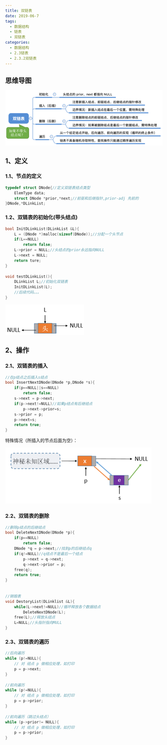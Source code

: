 ```yaml
---
title: 双链表
date: 2019-06-7
tags:
  - 数据结构
  - 链表
  - 双链表
categories:
  - 数据结构
  - 2.3链表
  - 2.3.2双链表
---
```


## 思维导图

![](%E5%8F%8C%E9%93%BE%E8%A1%A8/image-20200508190952230.png)

<!--more-->

## 1、定义

### 1.1、节点的定义

```c
typedef struct DNode{//定义双链表结点类型
    ElemType data;
    struct DNode *prior,*next;//前驱和后继指针,prior-adj 先前的
}DNode,*DLinkList;
```

### 1.2、双链表的初始化(带头结点)

```c
bool InitDLinkList(DLinkList &L){
    L = (DNode *)malloc(sizeof(DNode));//分配一个头节点
    if(L==NULL)
        return false;
    L->prior = NULL;//头结点的prior永远指向NULL
    L->next = NULL;
    return ture;
}

void testDLinkList(){
    DLinkList L;//初始化双链表
    InitDLinkList(L);
    //后续代码。。。
}
```

![](%E5%8F%8C%E9%93%BE%E8%A1%A8/image-20200508192027742.png)

## 2、操作

### 2.1、双链表的插入

```c
//在p结点之后插入s结点
bool InsertNextDNode(DNode *p,DNode *s){
    if(p==NULL||s==NULL)
        return false;
    s->next = p->next;
    if(p->next!=NULL)//如果p结点有后继结点
        p->next->prior=s;
    s->prior = p;
    p->next=s;
    return true;
}
```

特殊情况（所插入的节点后面为空）：

![](%E5%8F%8C%E9%93%BE%E8%A1%A8/image-20200508192840892.png)

### 2.2、双链表的删除

```c
//删除p结点的后继结点
bool DeleteNextDNode(DNode *p){
    if(p==NULL)
        return false;
    DNode *q = p->next;//找到p的后继结点q
    if(q!=NULL)//q结点不是最后一个结点
        p->next = q->next;
    	q->next->prior = p;
    free(q);
    return true;
}


//销毁表
void DestoryList(DLinklist &L){
    while(L->next!=NULL)//循环释放各个数据结点
        DeleteNextDNode(L);
    free(L);//释放头结点
    L=NULL;//头指针指向MULL
}
```

### 2.3、双链表的遍历

```c
//后向遍历
while (p!=NULL){ 
    // 对 结点 p 做相应处理，如打印 
    p = p->next; 
}

//前向遍历
while (p!=NULL){ 
    // 对 结点 p 做相应处理，如打印 
    p = p->prior; 
}

//前向遍历（跳过头结点）
while (p->prior!= NULL){ 
    // 对 结点 p 做相应处理，如打印 
    p = p->prior;  
}
```

